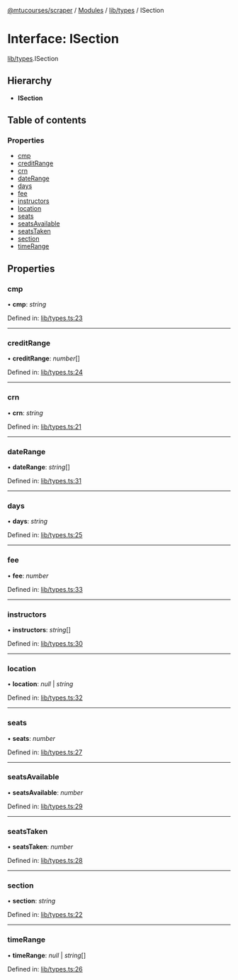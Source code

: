 [@mtucourses/scraper](../../README.md) / [Modules](../../modules.md) / [lib/types](../../modules/lib_types.md) / ISection

# Interface: ISection

[lib/types](../../modules/lib_types.md).ISection

## Hierarchy

* **ISection**

## Table of contents

### Properties

- [cmp](types.isection.md#cmp)
- [creditRange](types.isection.md#creditrange)
- [crn](types.isection.md#crn)
- [dateRange](types.isection.md#daterange)
- [days](types.isection.md#days)
- [fee](types.isection.md#fee)
- [instructors](types.isection.md#instructors)
- [location](types.isection.md#location)
- [seats](types.isection.md#seats)
- [seatsAvailable](types.isection.md#seatsavailable)
- [seatsTaken](types.isection.md#seatstaken)
- [section](types.isection.md#section)
- [timeRange](types.isection.md#timerange)

## Properties

### cmp

• **cmp**: *string*

Defined in: [lib/types.ts:23](https://github.com/Michigan-Tech-Courses/scrapper/blob/18efd7a/src/lib/types.ts#L23)

___

### creditRange

• **creditRange**: *number*[]

Defined in: [lib/types.ts:24](https://github.com/Michigan-Tech-Courses/scrapper/blob/18efd7a/src/lib/types.ts#L24)

___

### crn

• **crn**: *string*

Defined in: [lib/types.ts:21](https://github.com/Michigan-Tech-Courses/scrapper/blob/18efd7a/src/lib/types.ts#L21)

___

### dateRange

• **dateRange**: *string*[]

Defined in: [lib/types.ts:31](https://github.com/Michigan-Tech-Courses/scrapper/blob/18efd7a/src/lib/types.ts#L31)

___

### days

• **days**: *string*

Defined in: [lib/types.ts:25](https://github.com/Michigan-Tech-Courses/scrapper/blob/18efd7a/src/lib/types.ts#L25)

___

### fee

• **fee**: *number*

Defined in: [lib/types.ts:33](https://github.com/Michigan-Tech-Courses/scrapper/blob/18efd7a/src/lib/types.ts#L33)

___

### instructors

• **instructors**: *string*[]

Defined in: [lib/types.ts:30](https://github.com/Michigan-Tech-Courses/scrapper/blob/18efd7a/src/lib/types.ts#L30)

___

### location

• **location**: *null* \| *string*

Defined in: [lib/types.ts:32](https://github.com/Michigan-Tech-Courses/scrapper/blob/18efd7a/src/lib/types.ts#L32)

___

### seats

• **seats**: *number*

Defined in: [lib/types.ts:27](https://github.com/Michigan-Tech-Courses/scrapper/blob/18efd7a/src/lib/types.ts#L27)

___

### seatsAvailable

• **seatsAvailable**: *number*

Defined in: [lib/types.ts:29](https://github.com/Michigan-Tech-Courses/scrapper/blob/18efd7a/src/lib/types.ts#L29)

___

### seatsTaken

• **seatsTaken**: *number*

Defined in: [lib/types.ts:28](https://github.com/Michigan-Tech-Courses/scrapper/blob/18efd7a/src/lib/types.ts#L28)

___

### section

• **section**: *string*

Defined in: [lib/types.ts:22](https://github.com/Michigan-Tech-Courses/scrapper/blob/18efd7a/src/lib/types.ts#L22)

___

### timeRange

• **timeRange**: *null* \| *string*[]

Defined in: [lib/types.ts:26](https://github.com/Michigan-Tech-Courses/scrapper/blob/18efd7a/src/lib/types.ts#L26)
